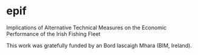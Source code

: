 # epif
Implications of Alternative Technical Measures on the Economic Performance of the Irish Fishing Fleet

This work was gratefully funded by an Bord Iascaigh Mhara (BIM, Ireland).
